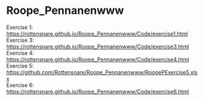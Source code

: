 # Roope_Pennanenwww<br>
Exercise 1:<br>
https://rottensnare.github.io/Roope_Pennanenwww/Code/exercise1.html<br>
Exercise 3:<br>
https://rottensnare.github.io/Roope_Pennanenwww/Code/exercise3.html<br>
Exercise 4:<br>
https://rottensnare.github.io/Roope_Pennanenwww/Code/exercise4.html<br>
Exercise 5:<br>
https://github.com/Rottensnare/Roope_Pennanenwww/RoopePExercise5.xlsx<br>
Exercise 6:<br>
https://rottensnare.github.io/Roope_Pennanenwww/Code/exercise6.html
